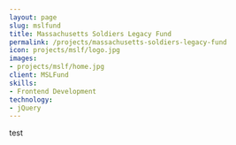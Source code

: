 ```yaml
---
layout: page
slug: mslfund
title: Massachusetts Soldiers Legacy Fund
permalink: /projects/massachusetts-soldiers-legacy-fund
icon: projects/mslf/logo.jpg
images:
- projects/mslf/home.jpg
client: MSLFund
skills:
- Frontend Development
technology:
- jQuery
---
```


test
